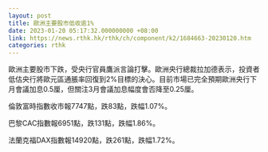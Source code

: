 ```yaml
---
layout: post
title: 歐洲主要股市低收逾1%
date: 2023-01-20 05:17:32.000000000 +08:00
link: https://news.rthk.hk/rthk/ch/component/k2/1684663-20230120.htm
categories: rthk
---
```


歐洲主要股市下跌，受央行官員鷹派言論打擊。歐洲央行總裁拉加德表示，投資者低估央行將歐元區通脹率回復到2%目標的決心。目前市場已完全預期歐洲央行下月會議加息0.5厘，但關注3月會議加息幅度會否降至0.25厘。

倫敦富時指數收市報7747點，跌83點，跌幅1.07%。

巴黎CAC指數報6951點，跌131點，跌幅1.86%。

法蘭克福DAX指數報14920點，跌261點，跌幅1.72%。
